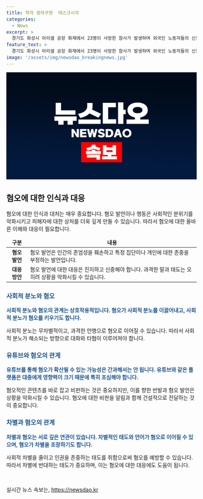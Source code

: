 ```yaml
---
title: 착각 정의구현  데스크시각
categories:
  - News
excerpt: >
  경기도 화성시 아리셀 공장 화재에서 23명이 사망한 참사가 발생하며 외국인 노동자들의 신원 확인이 어려워진 상황 속에서 중국동포에 대한 혐오 표현이 온라인에서 빗발쳤다. 또한, 서울 시청역 주변 교통사고 역시 운전자와 사망자에 대한 혐오가 퍼졌으며, 최근 갈라치기와 혐오가 영리 목적으로 이용되면서 혐오가 용인될 우려가 제기되고 있다. 남혐 논란과 기대감 표현을 남혐으로 비난하는 경우도 발생하며, 힘이 있는 쪽에서 힘이 없는 쪽을 향해 과격한 말을 쏟아내는 것은 혐오로 여겨진다.
feature_text: >
  경기도 화성시 아리셀 공장 화재에서 23명이 사망한 참사가 발생하며 외국인 노동자들의 신원 확인이 어려워진 상황 속에서 중국동포에 대한 혐오 표현이 온라인에서 빗발쳤다. 또한, 서울 시청역 주변 교통사고 역시 운전자와 사망자에 대한 혐오가 퍼졌으며, 최근 갈라치기와 혐오가 영리 목적으로 이용되면서 혐오가 용인될 우려가 제기되고 있다. 남혐 논란과 기대감 표현을 남혐으로 비난하는 경우도 발생하며, 힘이 있는 쪽에서 힘이 없는 쪽을 향해 과격한 말을 쏟아내는 것은 혐오로 여겨진다.
image: '/assets/img/newsdao_breakingnews.jpg'
---
```


<p><img src="/assets/img/newsdao_breakingnews.jpg" alt="flaretime 속보" /></p>

<h2 data-ke-size="size26">혐오에 대한 인식과 대응</h2>

<p data-ke-size="size16">혐오에 대한 인식과 대처는 매우 중요합니다. 혐오 발언이나 행동은 사회적인 분위기를 악화시키고 피해자에 대한 상처를 더욱 깊게 만들 수 있습니다. 따라서 혐오에 대한 올바른 이해와 대응이 필요합니다.</p>

<table>
    <thead>
        <tr>
            <td style="text-align: center;"><b>구분</b></td>
            <td style="text-align: center;"><b>내용</b></td>
        </tr>
    </thead>
    <tbody>
        <tr>
            <td style="text-align: center;"><b>혐오 발언</b></td>
            <td>혐오 발언은 인간의 존엄성을 훼손하고 특정 집단이나 개인에 대한 존중을 부정하는 발언입니다.</td>
        </tr>
        <tr>
            <td style="text-align: center;"><b>대응 방안</b></td>
            <td>혐오 발언에 대한 대응은 진지하고 신중해야 합니다. 과격한 말과 태도는 오히려 상황을 악화시킬 수 있습니다.</td>
        </tr>
    </tbody>
</table>

<h3><b><span style="color: #1a5490;">사회적 분노와 혐오</span></b></h3>

<p><b><span style="color: #1a5490;">사회적 분노와 혐오의 관계는 상호작용적입니다. 혐오가 사회적 분노를 이끌어내고, 사회적 분노가 혐오를 키우기도 합니다.</span></b></p>

<p>사회적 분노는 무차별적이고, 과격한 언행으로 혐오로 이어질 수 있습니다. 따라서 사회적 분노가 해소되는 방향으로 대화와 타협이 이루어져야 합니다.</p>

<h3><b><span style="color: #1a5490;">유튜브와 혐오의 관계</span></b></h3>

<p><b><span style="color: #1a5490;">유튜브를 통해 혐오가 확산될 수 있는 가능성은 간과해서는 안 됩니다. 유튜브와 같은 플랫폼은 대중에게 영향력이 크기 때문에 특히 조심해야 합니다.</span></b></p>

<p>혐오적인 콘텐츠를 바로 잡고 비판하는 것은 중요하지만, 이를 향한 반발과 혐오 발언은 상황을 악화시킬 수 있습니다. 혐오에 대한 비판을 알림과 함께 건설적으로 전달하는 것이 중요합니다.</p>

<h3><b><span style="color: #1a5490;">차별과 혐오의 관계</span></b></h3>

<p><b><span style="color: #1a5490;">차별과 혐오는 서로 깊은 연관이 있습니다. 차별적인 태도와 언어가 혐오로 이어질 수 있으며, 혐오가 차별을 조장하기도 합니다.</span></b></p>

<p>사회적 차별을 줄이고 인권을 존중하는 태도를 취함으로써 혐오를 예방할 수 있습니다. 따라서 차별에 반대하는 태도가 중요하며, 이는 혐오에 대한 대응에도 도움이 됩니다.</p>

<p data-ke-size="size16">&nbsp;</p>
실시간 뉴스 속보는, <a href="https://newsdao.kr" rel="dofollow">https://newsdao.kr</a>


